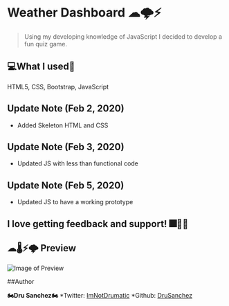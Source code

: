 # Weather Dashboard ☁🌩⚡

>Using my developing knowledge of JavaScript I decided to develop a fun quiz game.

## 💻What I used💽
HTML5, CSS, Bootstrap, JavaScript

## Update Note (Feb 2, 2020)
- Added Skeleton HTML and CSS

## Update Note (Feb 3, 2020)
- Updated JS with less than functional code

## Update Note (Feb 5, 2020)
- Updated JS to have a working prototype



## I love getting feedback and support! 🎆🎇🎈


## ☁🌡⚡🌩 Preview

![Image of Preview]()



##Author

**🏍Dru Sanchez🏍**
*Twitter: [ImNotDrumatic](https://twitter.com/ImNotDrumatic)
*Github:  [DruSanchez](https://github.com/Drubaloo)